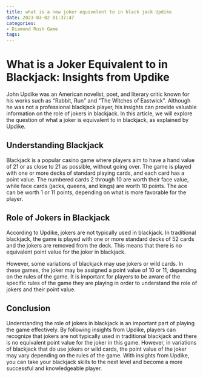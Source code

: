 ```yaml
---
title: what is a new joker equivelent to in black jack Updike
date: 2023-03-02 01:37:47
categories:
- Diamond Rush Game
tags:
---
```

# What is a Joker Equivalent to in Blackjack: Insights from Updike

John Updike was an American novelist, poet, and literary critic known for his works such as "Rabbit, Run" and "The Witches of Eastwick". Although he was not a professional blackjack player, his insights can provide valuable information on the role of jokers in blackjack. In this article, we will explore the question of what a joker is equivalent to in blackjack, as explained by Updike.

## Understanding Blackjack

Blackjack is a popular casino game where players aim to have a hand value of 21 or as close to 21 as possible, without going over. The game is played with one or more decks of standard playing cards, and each card has a point value. The numbered cards 2 through 10 are worth their face value, while face cards (jacks, queens, and kings) are worth 10 points. The ace can be worth 1 or 11 points, depending on what is more favorable for the player.

## Role of Jokers in Blackjack

According to Updike, jokers are not typically used in blackjack. In traditional blackjack, the game is played with one or more standard decks of 52 cards and the jokers are removed from the deck. This means that there is no equivalent point value for the joker in blackjack.

However, some variations of blackjack may use jokers or wild cards. In these games, the joker may be assigned a point value of 10 or 11, depending on the rules of the game. It is important for players to be aware of the specific rules of the game they are playing in order to understand the role of jokers and their point value.

## Conclusion

Understanding the role of jokers in blackjack is an important part of playing the game effectively. By following insights from Updike, players can recognize that jokers are not typically used in traditional blackjack and there is no equivalent point value for the joker in this game. However, in variations of blackjack that do use jokers or wild cards, the point value of the joker may vary depending on the rules of the game. With insights from Updike, you can take your blackjack skills to the next level and become a more successful and knowledgeable player.